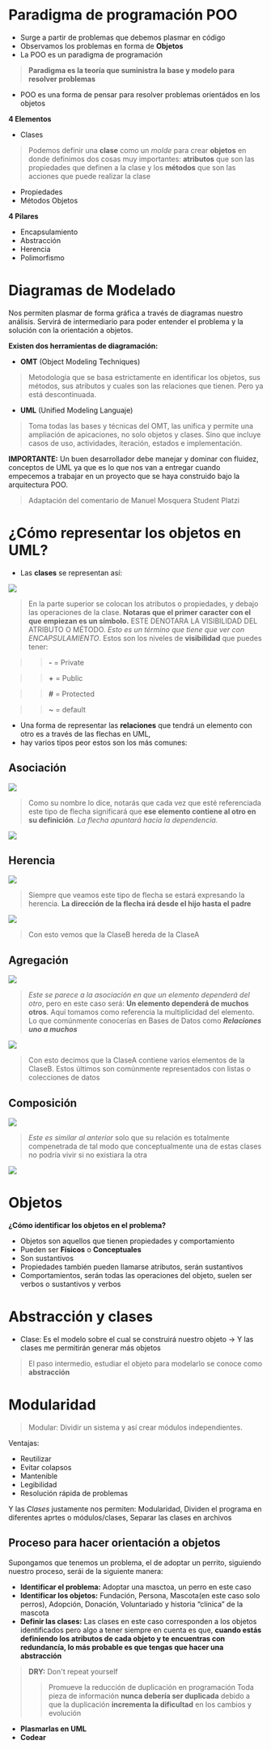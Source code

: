 # Paradigma de programación POO
- Surge a partir de problemas que debemos plasmar en código
- Observamos los problemas en forma de **Objetos**
- La POO es un paradigma de programación 
> **Paradigma es la teoría que suministra la base y modelo para resolver problemas**
- POO es una forma de pensar para resolver problemas orientádos en los objetos

**4 Elementos**
- Clases
> Podemos definir una **clase** como un _molde_ para crear **objetos** en donde definimos dos cosas muy
> importantes: **atributos** que son las propiedades que definen a la clase y los **métodos** que son las acciones
> que puede realizar la clase
- Propiedades
- Métodos Objetos

**4 Pilares**
- Encapsulamiento 
- Abstracción 
- Herencia
- Polimorfismo 

# Diagramas de Modelado

Nos permiten plasmar de forma gráfica a través de diagramas nuestro análisis. Servirá de intermediario para poder entender el problema 
y la solución con la orientación a objetos.

**Existen dos herramientas de diagramación:**
- **OMT** (Object Modeling Techniques)
> Metodología que se basa estrictamente en identificar los objetos, sus métodos, sus atributos y cuales son las relaciones que tienen.
> Pero ya está descontinuada.

- **UML** (Unified Modeling Languaje)
> Toma todas las bases y técnicas del OMT, las unifica y permite una ampliación de apicaciones, no solo objetos y clases.
> Sino que incluye casos de uso, actividades, iteración, estados e implementación.

**IMPORTANTE:** Un buen desarrollador debe manejar y dominar con fluidez, conceptos de UML ya que es lo que nos van a entregar cuando empecemos a trabajar
en un proyecto que se haya construido bajo la arquitectura POO.

> Adaptación del comentario de Manuel Mosquera Student Platzi

# ¿Cómo representar los objetos en UML? 

- Las **clases** se representan así: 
<img src="img_courses/uml_clases.jpg">

> En la parte superior se colocan los atributos o propiedades, y debajo las operaciones de la clase.
> **Notaras que el primer caracter con el que empiezan es un símbolo.** ESTE DENOTARA LA VISIBILIDAD DEL ATRIBUTO O MÉTODO. _Esto es un término que tiene que ver con ENCAPSULAMIENTO_.
> Estos son los niveles de **visibilidad** que puedes tener: 

>> **-** = Private

>> **+** = Public

>> **#** = Protected

>> **~** = default

- Una forma de representar las **relaciones** que tendrá un elemento con otro es a través de las flechas en UML, 
- hay varios tipos peor estos son los más comunes: 

## **Asociación**

<img src="img_courses/uml_asociacion_row.jpg">

> Como su nombre lo dice, notarás que cada vez que esté referenciada este tipo de flecha significará que **ese elemento 
> contiene al otro en su definición**. _La flecha apuntará hacía la dependencia._ 

<img src="img_courses/example_asosiacion.jpg">

## **Herencia**

<img src="img_courses/uml_herencia_row.jpg">

> Siempre que veamos este tipo de flecha se estará expresando la herencia.
> **La dirección de la flecha irá desde el hijo hasta el padre**

<img src="img_courses/example_herencia.jpg">

> Con esto vemos que la ClaseB hereda de la ClaseA

## **Agregación**

<img src="img_courses/uml_agregation.jpg">

> _Este se parece a la asociación en que un elemento dependerá del otro_, pero en este caso 
> será: **Un elemento dependerá de muchos otros**. Aquí tomamos como referencia la multiplicidad del elemento. Lo que comúnmente
> conocerías en Bases de Datos como **_Relaciones uno a muchos_**

<img src="img_courses/example_agregation.jpg">

> Con esto decimos que la ClaseA contiene varios elementos de la ClaseB. Estos últimos son comúnmente representados con listas o colecciones de datos

## **Composición**

<img src="img_courses/uml_composition.jpg">

> _Este es similar al anterior_ solo que su relación es totalmente compenetrada de tal modo 
> que conceptualmente una de estas clases no podría vivir si no existiara la otra

<img src="img_courses/example_composition.jpg">

# Objetos

**¿Cómo identificar los objetos en el problema?**

- Objetos son aquellos que tienen propiedades y comportamiento 
- Pueden ser **Físicos** o **Conceptuales**
- Son sustantivos
- Propiedades también pueden llamarse atributos, serán sustantivos 
- Comportamientos, serán todas las operaciones del objeto, suelen ser verbos o sustantivos y verbos

# Abstracción y clases

- Clase: Es el modelo sobre el cual se construirá nuestro objeto -> Y las clases me permitirán generar más objetos
> El paso intermedio, estudiar el objeto para modelarlo se conoce como **abstracción**

# Modularidad 

> Modular: Dividir un sistema y así crear módulos independientes.

Ventajas: 
- Reutilizar
- Evitar colapsos
- Mantenible
- Legibilidad
- Resolución rápida de problemas

Y las _Clases_ justamente nos permiten: Modularidad, Dividen el programa en diferentes aprtes o módulos/clases, Separar las clases en archivos

## Proceso para hacer orientación a objetos
Supongamos que tenemos un problema, el de adoptar un perrito, siguiendo nuestro proceso, serái de la siguiente manera: 

- **Identificar el problema:** Adoptar una masctoa, un perro en este caso
- **Identificar los objetos:** Fundación, Persona, Mascota(en este caso solo perros), Adopción, Donación, Voluntariado y historia “clinica” de la mascota
- **Definir las clases:** Las clases en este caso corresponden a los objetos identificados pero algo a tener siempre en cuenta es que, **cuando 
estás definiendo los atributos de cada objeto y te encuentras con redundancía, lo más probable es que tengas que hacer una abstracción**
> **DRY:** Don't repeat yourself
> > Promueve la reducción de duplicación en programación 
> > Toda pieza de información **nunca debería ser duplicada** debido a que la duplicación **incrementa la dificultad** en los cambios y evolución 
- **Plasmarlas en UML**
- **Codear**
